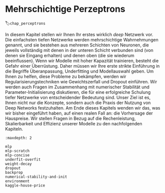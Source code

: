 # Mehrschichtige Perzeptrons
:label:`chap_perceptrons`

In diesem Kapitel stellen wir Ihnen Ihr erstes wirklich *deep* Netzwerk vor. Die einfachsten tiefen Netzwerke werden mehrschichtige Wahrnehmungen genannt, und sie bestehen aus mehreren Schichten von Neuronen, die jeweils vollständig mit denen in der unteren Schicht verbunden sind (von denen sie Eingang erhalten) und denen oben (die sie wiederum beeinflussen). Wenn wir Modelle mit hoher Kapazität trainieren, besteht die Gefahr einer Überrüstung. Daher müssen wir Ihre erste strikte Einführung in die Begriffe Überanpassung, Underfitting und Modellauswahl geben. Um Ihnen zu helfen, diese Probleme zu bekämpfen, werden wir Regularisierungstechniken wie Gewichtszerfall und Dropout einführen. Wir werden auch Fragen im Zusammenhang mit numerischer Stabilität und Parameter-Initialisierung diskutieren, die für eine erfolgreiche Schulung tiefer Netzwerke von entscheidender Bedeutung sind. Unser Ziel ist es, Ihnen nicht nur die Konzepte, sondern auch die Praxis der Nutzung von Deep Networks festzuhalten. Am Ende dieses Kapitels wenden wir das, was wir bisher eingeführt haben, auf einen realen Fall an: die Vorhersage der Hauspreise. Wir stellen Fragen in Bezug auf die Rechenleistung, Skalierbarkeit und Effizienz unserer Modelle zu den nachfolgenden Kapiteln.

```toc
:maxdepth: 2

mlp
mlp-scratch
mlp-concise
underfit-overfit
weight-decay
dropout
backprop
numerical-stability-and-init
environment
kaggle-house-price
```
